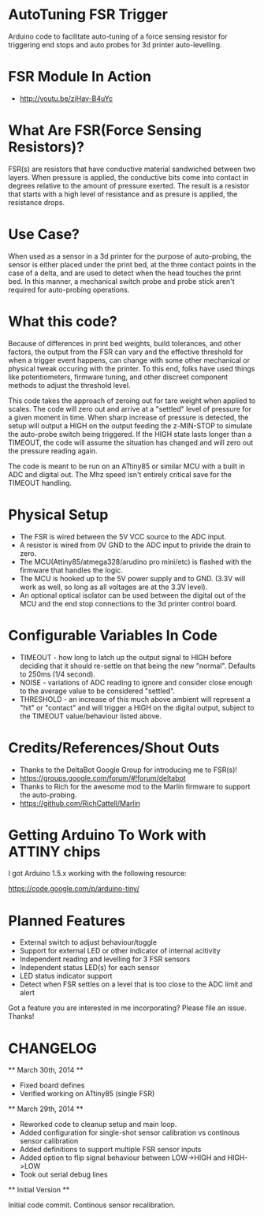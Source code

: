 AutoTuning FSR Trigger
======================

Arduino code to facilitate auto-tuning of a force sensing resistor for triggering end stops and auto probes for 3d printer auto-levelling.


FSR Module In Action
====================
* http://youtu.be/ziHav-B4uYc


What Are FSR(Force Sensing Resistors)?
======================================

FSR(s) are resistors that have conductive material sandwiched between two layers. When pressure is applied, the conductive bits come into contact in degrees relative to the amount of pressure exerted. The result is a resistor that starts with a high level of resistance and as presure is applied, the resistance drops.

Use Case?
=========

When used as a sensor in a 3d printer for the purpose of auto-probing, the sensor is either placed under the print bed, at the three contact points in the case of a delta, and are used to detect when the head touches the print bed. In this manner, a mechanical switch probe and probe stick aren't required for auto-probing operations.

What this code?
===============

Because of differences in print bed weights, build tolerances, and other factors, the output from the FSR can vary and the effective threshold for when a trigger event happens, can change with some other mechanical or physical tweak occuring with the printer. To this end, folks have used things like potentiometers, firmware tuning, and other discreet component methods to adjust the threshold level.

This code takes the approach of zeroing out for tare weight when applied to scales. The code will zero out and arrive at a "settled" level of pressure for a given moment in time. When sharp increase of pressure is detected, the setup will output a HIGH on the output feeding the z-MIN-STOP to simulate the auto-probe switch being triggered. If the HIGH state lasts longer than a TIMEOUT, the code will assume the situation has changed and will zero out the pressure reading again. 

The code is meant to be run on an ATtiny85 or similar MCU with a built in ADC and digital out. The Mhz speed isn't entirely critical save for the TIMEOUT handling.

Physical Setup
==============

* The FSR is wired between the 5V VCC source to the ADC input. 
* A resistor is wired from 0V GND to the ADC input to privide the drain to zero.
* The MCU(Attiny85/atmega328/arudino pro mini/etc) is flashed with the firmware that handles the logic.
* The MCU is hooked up to the 5V power supply and to GND. (3.3V will work as well, so long as all voltages are at the 3.3V level).
* An optional optical isolator can be used between the digital out of the MCU and the end stop connections to the 3d printer control board.

Configurable Variables In Code
================================

* TIMEOUT - how long to latch up the output signal to HIGH before deciding that it should re-settle on that being the new "normal". Defaults to 250ms (1/4 second).
* NOISE - variations of ADC reading to ignore and consider close enough to the average value to be considered "settled".
* THRESHOLD - an increase of this much above ambient will represent a "hit" or "contact" and will trigger a HIGH on the digital output, subject to the TIMEOUT value/behaviour listed above.

Credits/References/Shout Outs
=============================

* Thanks to the DeltaBot Google Group for introducing me to FSR(s)!
 * https://groups.google.com/forum/#!forum/deltabot
* Thanks to Rich for the awesome mod to the Marlin firmware to support the auto-probing.
 * https://github.com/RichCattell/Marlin

Getting Arduino To Work with ATTINY chips
=========================================

I got Arduino 1.5.x working with the following resource:

https://code.google.com/p/arduino-tiny/


Planned Features
================
* External switch to adjust behaviour/toggle
* Support for external LED or other indicator of internal acitivity
* Independent reading and levelling for 3 FSR sensors
* Independent status LED(s) for each sensor
* LED status indicator support
* Detect when FSR settles on a level that is too close to the ADC limit and alert

Got a feature you are interested in me incorporating? Please file an issue. Thanks!

CHANGELOG
==============

** March 30th, 2014 **
* Fixed board defines
* Verified working on ATtiny85 (single FSR)

** March 29th, 2014 **
* Reworked code to cleanup setup and main loop.
* Added configuration for single-shot sensor calibration vs continous sensor calibration
* Added definitions to support multiple FSR sensor inputs
* Added option to flip signal behaviour between LOW->HIGH  and HIGH->LOW
* Took out serial debug lines

** Initial Version **

Initial code commit. Continous sensor recalibration.

